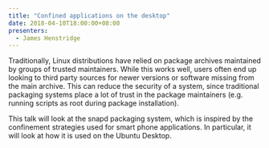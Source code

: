 ```yaml
---
title: "Confined applications on the desktop"
date: 2018-04-10T18:00:00+08:00
presenters:
  - James Henstridge
---
```


Traditionally, Linux distributions have relied on package archives
maintained by groups of trusted maintainers. While this works well,
users often end up looking to third party sources for newer versions
or software missing from the main archive. This can reduce the
security of a system, since traditional packaging systems place a lot
of trust in the package maintainers (e.g. running scripts as root
during package installation).

This talk will look at the snapd packaging system, which is inspired
by the confinement strategies used for smart phone applications. In
particular, it will look at how it is used on the Ubuntu Desktop.
